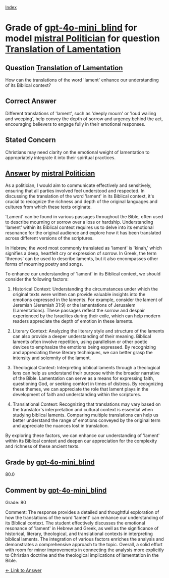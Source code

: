 
[Index](../../../../index.md)
# Grade of [gpt-4o-mini_blind](../../../grading_models/gpt-4o-mini_blind.md) for model [mistral Politician](../../../answering_models/mistral_Politician.md) for question [Translation of Lamentation](../../../questions/Translation_of_Lamentation.md)

## Question [Translation of Lamentation](../../../questions/Translation_of_Lamentation.md)
How can the translations of the word 'lament' enhance our understanding of its Biblical context?

## Correct Answer
Different translations of 'lament', such as 'deeply mourn' or 'loud wailing and weeping', help convey the depth of sorrow and urgency behind the act, encouraging believers to engage fully in their emotional responses.

## Stated Concern
Christians may need clarity on the emotional weight of lamentation to appropriately integrate it into their spiritual practices.

## [Answer](../Translation_of_Lamentation.md) by [mistral Politician](../../../answering_models/mistral_Politician.md)
 As a politician, I would aim to communicate effectively and sensitively, ensuring that all parties involved feel understood and respected. In discussing the translation of the word 'lament' in its Biblical context, it's crucial to recognize the richness and depth of the original languages and cultures from which these texts originate.

'Lament' can be found in various passages throughout the Bible, often used to describe mourning or sorrow over a loss or hardship. Understanding 'lament' within its Biblical context requires us to delve into its emotional resonance for the original audience and explore how it has been translated across different versions of the scriptures.

In Hebrew, the word most commonly translated as 'lament' is 'kinah,' which signifies a deep, heartfelt cry or expression of sorrow. In Greek, the term 'threnos' can be used to describe laments, but it also encompasses other forms of mourning poetry and songs.

To enhance our understanding of 'lament' in its Biblical context, we should consider the following factors:

1. Historical Context: Understanding the circumstances under which the original texts were written can provide valuable insights into the emotions expressed in the laments. For example, consider the lament of Jeremiah (Jeremiah 31:9) or the lamentations of Jerusalem (Lamentations). These passages reflect the sorrow and despair experienced by the Israelites during their exile, which can help modern readers appreciate the depth of emotion in these laments.

2. Literary Context: Analyzing the literary style and structure of the laments can also provide a deeper understanding of their meaning. Biblical laments often involve repetition, using parallelism or other poetic devices to emphasize the emotions being expressed. By recognizing and appreciating these literary techniques, we can better grasp the intensity and solemnity of the lament.

3. Theological Context: Interpreting biblical laments through a theological lens can help us understand their purpose within the broader narrative of the Bible. Lamentation can serve as a means for expressing faith, questioning God, or seeking comfort in times of distress. By recognizing these themes, we can appreciate the role that lament plays in the development of faith and understanding within the scriptures.

4. Translational Context: Recognizing that translations may vary based on the translator's interpretation and cultural context is essential when studying biblical laments. Comparing multiple translations can help us better understand the range of emotions conveyed by the original term and appreciate the nuances lost in translation.

By exploring these factors, we can enhance our understanding of 'lament' within its Biblical context and deepen our appreciation for the complexity and richness of these ancient texts.

## Grade by [gpt-4o-mini_blind](../../../grading_models/gpt-4o-mini_blind.md)
80.0

## Comment by [gpt-4o-mini_blind](../../../grading_models/gpt-4o-mini_blind.md)
Grade: 80

Comment: The response provides a detailed and thoughtful exploration of how the translations of the word 'lament' can enhance our understanding of its Biblical context. The student effectively discusses the emotional resonance of 'lament' in Hebrew and Greek, as well as the significance of historical, literary, theological, and translational contexts in interpreting biblical laments. The integration of various factors enriches the analysis and demonstrates a comprehensive approach to the topic. Overall, a solid effort with room for minor improvements in connecting the analysis more explicitly to Christian doctrine and the theological implications of lamentation in the Bible.

[&lt;- Link to Answer](../Translation_of_Lamentation.md)

